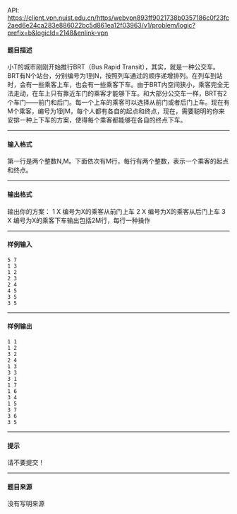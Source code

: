 API: https://client.vpn.nuist.edu.cn/https/webvpn893ff9021738b0357186c0f23fc2aed6e24ca283e886022bc5d861ea12f03963/v1/problem/logic?prefix=b&logicId=2148&enlink-vpn

#### 题目描述

小T的城市刚刚开始推行BRT（Bus Rapid Transit），其实，就是一种公交车。 BRT有N个站台，分别编号为1到N，按照列车通过的顺序递增排列。在列车到站时，会有一些乘客上车，也会有一些乘客下车。由于BRT内空间狭小，乘客完全无法走动，在车上只有靠近车门的乘客才能够下车。和大部分公交车一样，BRT有2个车门——前门和后门。每一个上车的乘客可以选择从前门或者后门上车。现在有M个乘客，编号为1到M，每个人都有各自的起点和终点，现在，需要聪明的你来安排一种上下车的方案，使得每个乘客都能够在各自的终点下车。

---

#### 输入格式

第一行是两个整数N,M。下面依次有M行，每行有两个整数，表示一个乘客的起点和终点。

---

#### 输出格式

输出你的方案： 1 X 编号为X的乘客从前门上车 2 X 编号为X的乘客从后门上车 3 X 编号为X的乘客下车输出包括2M行，每行一种操作

---

#### 样例输入
```
5 7
1 3
1 2
2 3
2 4
4 5
3 5
3 5

```

---

#### 样例输出
```
1 1
1 2
3 2
2 4
1 3
3 3
3 1
1 7
1 6
3 4
1 5
3 7
3 6
3 5

```

---

#### 提示

请不要提交！

---

#### 题目来源

没有写明来源